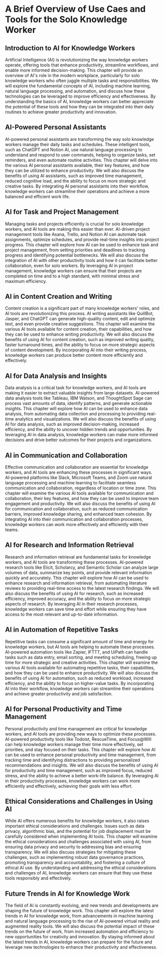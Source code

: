 # A Brief Overview of Use Caes and Tools for the Solo Knowledge Worker

## Introduction to AI for Knowledge Workers

Artificial Intelligence (AI) is revolutionizing the way knowledge workers operate, offering tools that enhance productivity, streamline workflows, and enable more informed decision-making. This chapter will provide an overview of AI's role in the modern workplace, particularly for solo knowledge workers who often juggle multiple tasks and responsibilities. We will explore the fundamental concepts of AI, including machine learning, natural language processing, and automation, and discuss how these technologies can be leveraged to improve efficiency and effectiveness. By understanding the basics of AI, knowledge workers can better appreciate the potential of these tools and how they can be integrated into their daily routines to achieve greater productivity and innovation.

## AI-Powered Personal Assistants

AI-powered personal assistants are transforming the way solo knowledge workers manage their daily tasks and schedules. These intelligent tools, such as ChatGPT and Notion AI, use natural language processing to understand and respond to user commands, helping to organize tasks, set reminders, and even automate routine activities. This chapter will delve into the various AI personal assistants available, their key features, and how they can be utilized to enhance productivity. We will also discuss the benefits of using AI assistants, such as improved time management, reduced cognitive load, and the ability to focus on more strategic and creative tasks. By integrating AI personal assistants into their workflow, knowledge workers can streamline their operations and achieve a more balanced and efficient work life.

## AI for Task and Project Management

Managing tasks and projects efficiently is crucial for solo knowledge workers, and AI tools are making this easier than ever. AI-driven project management tools like Asana, Trello, and Notion AI can automate task assignments, optimize schedules, and provide real-time insights into project progress. This chapter will explore how AI can be used to enhance task and project management, from setting priorities and deadlines to tracking progress and identifying potential bottlenecks. We will also discuss the integration of AI with other productivity tools and how it can facilitate better collaboration, even for solo workers. By leveraging AI in project management, knowledge workers can ensure that their projects are completed on time and to a high standard, with minimal stress and maximum efficiency.

## AI in Content Creation and Writing

Content creation is a significant part of many knowledge workers' roles, and AI tools are revolutionizing this process. AI writing assistants like QuillBot, Jasper, and ChatGPT can generate high-quality content, edit and optimize text, and even provide creative suggestions. This chapter will examine the various AI tools available for content creation, their capabilities, and how they can be used to enhance writing productivity. We will also discuss the benefits of using AI for content creation, such as improved writing quality, faster turnaround times, and the ability to focus on more strategic aspects of content development. By incorporating AI into their writing process, knowledge workers can produce better content more efficiently and effectively.

## AI for Data Analysis and Insights

Data analysis is a critical task for knowledge workers, and AI tools are making it easier to extract valuable insights from large datasets. AI-powered data analysis tools like Tableau, IBM Watson, and ThoughtSpot Sage can process vast amounts of data, identify patterns, and generate actionable insights. This chapter will explore how AI can be used to enhance data analysis, from automating data collection and processing to providing real-time analytics and visualizations. We will also discuss the benefits of using AI for data analysis, such as improved decision-making, increased efficiency, and the ability to uncover hidden trends and opportunities. By leveraging AI in data analysis, knowledge workers can make more informed decisions and drive better outcomes for their projects and organizations.

## AI in Communication and Collaboration

Effective communication and collaboration are essential for knowledge workers, and AI tools are enhancing these processes in significant ways. AI-powered platforms like Slack, Microsoft Teams, and Zoom use natural language processing and machine learning to facilitate seamless communication and collaboration, regardless of location or time zone. This chapter will examine the various AI tools available for communication and collaboration, their key features, and how they can be used to improve team engagement and productivity. We will also discuss the benefits of using AI for communication and collaboration, such as reduced communication barriers, improved knowledge sharing, and enhanced team cohesion. By integrating AI into their communication and collaboration processes, knowledge workers can work more effectively and efficiently with their teams.

## AI for Research and Information Retrieval

Research and information retrieval are fundamental tasks for knowledge workers, and AI tools are transforming these processes. AI-powered research tools like Elicit, Scholarcy, and Semantic Scholar can analyze large volumes of data, summarize key points, and provide relevant information quickly and accurately. This chapter will explore how AI can be used to enhance research and information retrieval, from automating literature reviews to providing real-time access to the latest research findings. We will also discuss the benefits of using AI for research, such as increased efficiency, improved accuracy, and the ability to focus on more strategic aspects of research. By leveraging AI in their research processes, knowledge workers can save time and effort while ensuring they have access to the most relevant and up-to-date information.

## AI in Automation of Repetitive Tasks

Repetitive tasks can consume a significant amount of time and energy for knowledge workers, but AI tools are helping to automate these processes. AI-powered automation tools like Zapier, IFTTT, and UiPath can handle tasks such as data entry, email sorting, and meeting scheduling, freeing up time for more strategic and creative activities. This chapter will examine the various AI tools available for automating repetitive tasks, their capabilities, and how they can be used to enhance productivity. We will also discuss the benefits of using AI for automation, such as reduced workload, increased efficiency, and the ability to focus on higher-value tasks. By incorporating AI into their workflow, knowledge workers can streamline their operations and achieve greater productivity and job satisfaction.

## AI for Personal Productivity and Time Management

Personal productivity and time management are critical for knowledge workers, and AI tools are providing new ways to optimize these processes. AI-powered productivity tools like Todoist, RescueTime, and Focus@Will can help knowledge workers manage their time more effectively, set priorities, and stay focused on their tasks. This chapter will explore how AI can be used to enhance personal productivity and time management, from tracking time and identifying distractions to providing personalized recommendations and insights. We will also discuss the benefits of using AI for productivity and time management, such as improved focus, reduced stress, and the ability to achieve a better work-life balance. By leveraging AI in their productivity processes, knowledge workers can work more efficiently and effectively, achieving their goals with less effort.

## Ethical Considerations and Challenges in Using AI

While AI offers numerous benefits for knowledge workers, it also raises important ethical considerations and challenges. Issues such as data privacy, algorithmic bias, and the potential for job displacement must be carefully considered when implementing AI tools. This chapter will examine the ethical considerations and challenges associated with using AI, from ensuring data privacy and security to addressing bias and ensuring transparency. We will also discuss strategies for mitigating these challenges, such as implementing robust data governance practices, promoting transparency and accountability, and fostering a culture of ethical AI use. By understanding and addressing the ethical considerations and challenges of AI, knowledge workers can ensure that they use these tools responsibly and effectively.

## Future Trends in AI for Knowledge Work

The field of AI is constantly evolving, and new trends and developments are shaping the future of knowledge work. This chapter will explore the latest trends in AI for knowledge work, from advancements in machine learning and natural language processing to the rise of AI-powered virtual reality and augmented reality tools. We will also discuss the potential impact of these trends on the future of work, from increased automation and efficiency to new opportunities for creativity and innovation. By staying informed about the latest trends in AI, knowledge workers can prepare for the future and leverage new technologies to enhance their productivity and effectiveness.